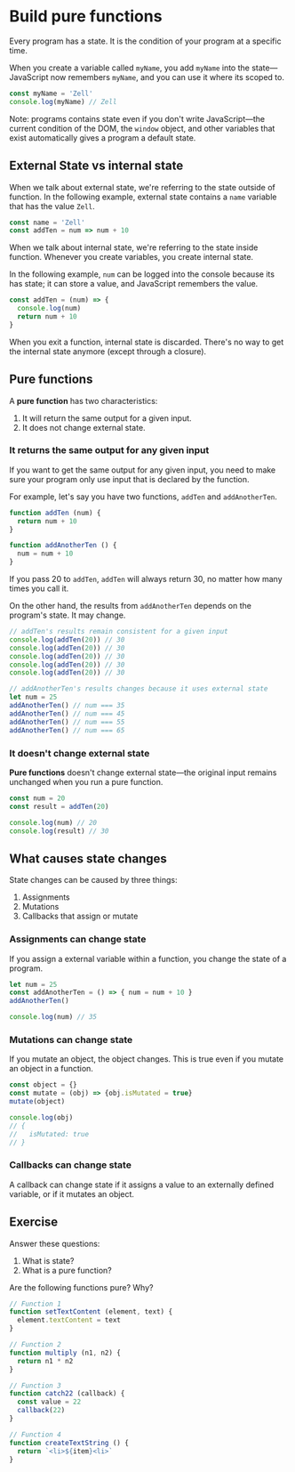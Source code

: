 # Build pure functions

Every program has a state. It is the condition of your program at a specific time.

When you create a variable called `myName`, you add `myName` into the state—JavaScript now remembers `myName`, and you can use it where its scoped to.

```js
const myName = 'Zell'
console.log(myName) // Zell
```

Note: programs contains state even if you don't write JavaScript—the current condition of the DOM, the `window` object, and other variables that exist automatically gives a program a default state.

## External State vs internal state

When we talk about external state, we're referring to the state outside of function. In the following example, external state contains a `name` variable that has the value `Zell`.

```js
const name = 'Zell'
const addTen = num => num + 10
```

When we talk about internal state, we're referring to the state inside function. Whenever you create variables, you create internal state.

In the following example, `num` can be logged into the console because its has state; it can store a value, and JavaScript remembers the value.

```js
const addTen = (num) => {
  console.log(num)
  return num + 10
}
```

When you exit a function, internal state is discarded. There's no way to get the internal state anymore (except through a closure).

## Pure functions

A **pure function** has two characteristics:

1. It will return the same output for a given input.
2. It does not change external state.

### It returns the same output for any given input

If you want to get the same output for any given input, you need to make sure your program only use input that is declared by the function.

For example, let's say you have two functions, `addTen` and `addAnotherTen`.

```js
function addTen (num) {
  return num + 10
}
```

```js
function addAnotherTen () {
  num = num + 10
}
```

If you pass 20 to `addTen`, `addTen` will always return 30, no matter how many times you call it.

On the other hand, the results from `addAnotherTen` depends on the program's state. It may change.

```js
// addTen's results remain consistent for a given input
console.log(addTen(20)) // 30
console.log(addTen(20)) // 30
console.log(addTen(20)) // 30
console.log(addTen(20)) // 30
console.log(addTen(20)) // 30
```

```js
// addAnotherTen's results changes because it uses external state
let num = 25
addAnotherTen() // num === 35
addAnotherTen() // num === 45
addAnotherTen() // num === 55
addAnotherTen() // num === 65
```

### It doesn't change external state

**Pure functions** doesn't change external state—the original input remains unchanged when you run a pure function.

```js
const num = 20
const result = addTen(20)

console.log(num) // 20
console.log(result) // 30
```

## What causes state changes

State changes can be caused by three things:

1. Assignments
2. Mutations
3. Callbacks that assign or mutate

### Assignments can change state

If you assign a external variable within a function, you change the state of a program.

```js
let num = 25
const addAnotherTen = () => { num = num + 10 }
addAnotherTen()

console.log(num) // 35
```

### Mutations can change state

If you mutate an object, the object changes. This is true even if you mutate an object in a function.

```js
const object = {}
const mutate = (obj) => {obj.isMutated = true}
mutate(object)

console.log(obj)
// {
//   isMutated: true
// }
```

### Callbacks can change state

A callback can change state if it assigns a value to an externally defined variable, or if it mutates an object.

## Exercise

Answer these questions:

1. What is state?
2. What is a pure function?

Are the following functions pure? Why?

```js
// Function 1
function setTextContent (element, text) {
  element.textContent = text
}

// Function 2
function multiply (n1, n2) {
  return n1 * n2
}

// Function 3
function catch22 (callback) {
  const value = 22
  callback(22)
}

// Function 4
function createTextString () {
  return `<li>${item}<li>`
}
```
